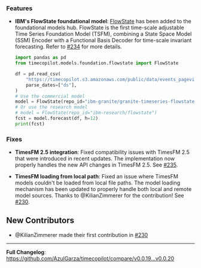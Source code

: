 ### Features

* **IBM's FlowState foundational model**: [FlowState](https://github.com/ibm-granite/granite-tsfm) has been added to the foundational models hub. FlowState is the first time-scale adjustable Time Series Foundation Model (TSFM), combining a State Space Model (SSM) Encoder with a Functional Basis Decoder for time-scale invariant forecasting. Refer to [#234](https://github.com/AzulGarza/timecopilot/pull/234) for more details.

    ```python
    import pandas as pd
    from timecopilot.models.foundation.flowstate import FlowState

    df = pd.read_csv(
        "https://timecopilot.s3.amazonaws.com/public/data/events_pageviews.csv",
        parse_dates=["ds"],
    )
    # Use the commercial model
    model = FlowState(repo_id="ibm-granite/granite-timeseries-flowstate-r1")
    # Or use the research model
    # model = FlowState(repo_id="ibm-research/flowstate")
    fcst = model.forecast(df, h=12)
    print(fcst)
    ```

### Fixes

* **TimesFM 2.5 integration**: Fixed compatibility issues with TimesFM 2.5 that were introduced in recent updates. The implementation now properly handles the new API changes in TimesFM 2.5. See [#235](https://github.com/AzulGarza/timecopilot/pull/235).

* **TimesFM loading from local path**: Fixed an issue where TimesFM models couldn't be loaded from local file paths. The model loading mechanism has been updated to properly handle both local and remote model sources. Thanks to @KilianZimmerer for the contribution! See [#230](https://github.com/AzulGarza/timecopilot/pull/230).

## New Contributors
* @KilianZimmerer made their first contribution in [#230](https://github.com/AzulGarza/timecopilot/pull/230)

---

**Full Changelog**: https://github.com/AzulGarza/timecopilot/compare/v0.0.19...v0.0.20
